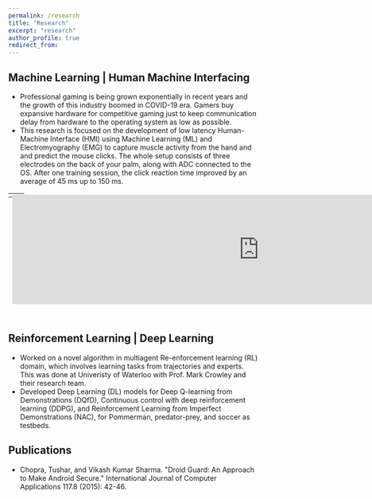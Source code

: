 ```yaml
---
permalink: /research
title: "Research"
excerpt: "research"
author_profile: true
redirect_from: 
---
```



Machine Learning | Human Machine Interfacing 
------
* Professional gaming is being grown exponentially in recent years and the growth of this industry boomed in COVID-19 era. Gamers buy expansive hardware for competitive gaming just to keep communication delay from hardware to the operating system as low as possible. 
* This research is focused on the development of low latency Human-Machine Interface (HMI) using Machine Learning (ML) and Electromyography (EMG) to capture muscle activity from the hand and and predict the mouse clicks. The whole setup consists of three electrodes on the back of your palm, along with ADC connected to the OS. After one training session, the click reaction time improved by an average of 45 ms up to 150 ms.

<table style="height:250px; border: none;">
<tr>
    <td style="vertical-align: baseline; border: none;"> <iframe style="position: absolute; width: 100%; height: 220px; border: none; display: inline;" src="https://www.youtube.com/embed/cX18RFm4jTM" frameborder="0" allowfullscreen></iframe> </td>
    <td style="vertical-align: baseline; border: none;"> <iframe style="position: absolute; width: 100%; height: 220px; border: none; display: inline;" src="https://www.youtube.com/embed/PAb2gzfbLPg" frameborder="0" allowfullscreen></iframe></td>
</tr>
</table>

Reinforcement Learning | Deep Learning
------
* Worked on a novel algorithm in multiagent Re-enforcement learning (RL) domain, which involves learning tasks from trajectories and experts. This was done at Univeristy of Waterloo with Prof. Mark Crowley and their research team.
* Developed Deep Learning (DL) models for Deep Q-learning from Demonstrations (DQfD), Continuous control with deep reinforcement learning (DDPG), and Reinforcement Learning from Imperfect Demonstrations (NAC), for Pommerman, predator-prey, and soccer as testbeds.

Publications
------
* Chopra, Tushar, and Vikash Kumar Sharma. "Droid Guard: An Approach to Make Android Secure." International Journal of Computer Applications 117.8 (2015): 42-46.